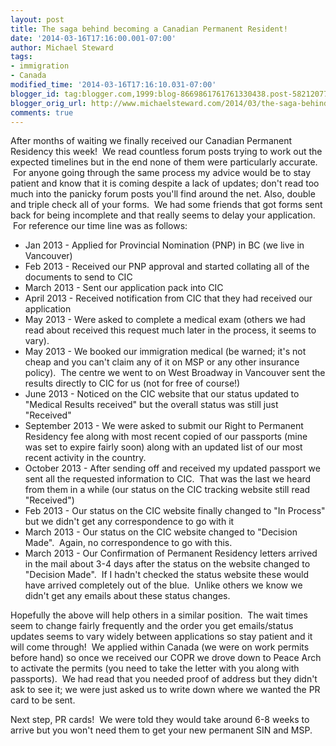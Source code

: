```yaml
---
layout: post
title: The saga behind becoming a Canadian Permanent Resident!
date: '2014-03-16T17:16:00.001-07:00'
author: Michael Steward
tags:
- immigration
- Canada
modified_time: '2014-03-16T17:16:10.031-07:00'
blogger_id: tag:blogger.com,1999:blog-8669861761761330438.post-5821207768452785065
blogger_orig_url: http://www.michaelsteward.com/2014/03/the-saga-behind-becoming-canadian.html
comments: true
---
```


After months of waiting we finally received our Canadian Permanent Residency this week!  We read countless forum posts trying to work out the expected timelines but in the end none of them were particularly accurate.  For anyone going through the same process my advice would be to stay patient and know that it is coming despite a lack of updates; don't read too much into the panicky forum posts you'll find around the net. Also, double and triple check all of your forms.  We had some friends that got forms sent back for being incomplete and that really seems to delay your application.  For reference our time line was as follows:  

*   Jan 2013 - Applied for Provincial Nomination (PNP) in BC (we live in Vancouver)
*   Feb 2013 - Received our PNP approval and started collating all of the documents to send to CIC
*   March 2013 - Sent our application pack into CIC 
*   April 2013 - Received notification from CIC that they had received our application
*   May 2013 - Were asked to complete a medical exam (others we had read about received this request much later in the process, it seems to vary).
*   May 2013 - We booked our immigration medical (be warned; it's not cheap and you can't claim any of it on MSP or any other insurance policy).  The centre we went to on West Broadway in Vancouver sent the results directly to CIC for us (not for free of course!)
*   June 2013 - Noticed on the CIC website that our status updated to "Medical Results received" but the overall status was still just "Received"
*   September 2013 - We were asked to submit our Right to Permanent Residency fee along with most recent copied of our passports (mine was set to expire fairly soon) along with an updated list of our most recent activity in the country.
*   October 2013 - After sending off and received my updated passport we sent all the requested information to CIC.  That was the last we heard from them in a while (our status on the CIC tracking website still read "Received")
*   Feb 2013 - Our status on the CIC website finally changed to "In Process" but we didn't get any correspondence to go with it
*   March 2013 - Our status on the CIC website changed to "Decision Made".  Again, no correspondence to go with this.
*   March 2013 - Our Confirmation of Permanent Residency letters arrived in the mail about 3-4 days after the status on the website changed to "Decision Made".  If I hadn't checked the status website these would have arrived completely out of the blue.  Unlike others we know we didn't get any emails about these status changes.

Hopefully the above will help others in a similar position.  The wait times seem to change fairly frequently and the order you get emails/status updates seems to vary widely between applications so stay patient and it will come through!  We applied within Canada (we were on work permits before hand) so once we received our COPR we drove down to Peace Arch to activate the permits (you need to take the letter with you along with passports).  We had read that you needed proof of address but they didn't ask to see it; we were just asked us to write down where we wanted the PR card to be sent. 

Next step, PR cards!  We were told they would take around 6-8 weeks to arrive but you won't need them to get your new permanent SIN and MSP.
